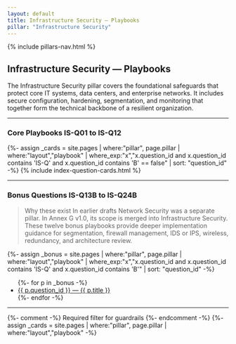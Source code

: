 ```yaml
---
layout: default
title: Infrastructure Security — Playbooks
pillar: "Infrastructure Security"
---
```


{% include pillars-nav.html %}

## Infrastructure Security — Playbooks

The Infrastructure Security pillar covers the foundational safeguards that protect core IT systems, data centers, and enterprise networks.
It includes secure configuration, hardening, segmentation, and monitoring that together form the technical backbone of a resilient organization.

---

### Core Playbooks IS-Q01 to IS-Q12
{%- assign _cards = site.pages
   | where:"pillar", page.pillar
   | where:"layout","playbook"
   | where_exp:"x","x.question_id and x.question_id contains 'IS-Q' and x.question_id contains 'B' == false"
   | sort: "question_id" -%}
{% include index-question-cards.html %}

---

### Bonus Questions IS-Q13B to IS-Q24B

> Why these exist
> In earlier drafts Network Security was a separate pillar. In Annex G v1.0, its scope is merged into Infrastructure Security.
> These twelve bonus playbooks provide deeper implementation guidance for segmentation, firewall management, IDS or IPS, wireless, redundancy, and architecture review.

{%- assign _bonus = site.pages
   | where:"pillar", page.pillar
   | where:"layout","playbook"
   | where_exp:"x","x.question_id and x.question_id contains 'IS-Q' and x.question_id contains 'B'"
   | sort: "question_id" -%}
<ul class="bonus-list">
  {%- for p in _bonus -%}
  <li><a href="{{ p.url | relative_url }}">{{ p.question_id }} — {{ p.title }}</a></li>
  {%- endfor -%}
</ul>

---

{%- comment -%} Required filter for guardrails {%- endcomment -%}
{%- assign _cards = site.pages
   | where:"pillar", page.pillar
   | where:"layout","playbook" -%}
